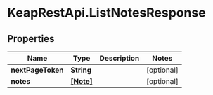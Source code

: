 # KeapRestApi.ListNotesResponse

## Properties

Name | Type | Description | Notes
------------ | ------------- | ------------- | -------------
**nextPageToken** | **String** |  | [optional] 
**notes** | [**[Note]**](Note.md) |  | [optional] 


